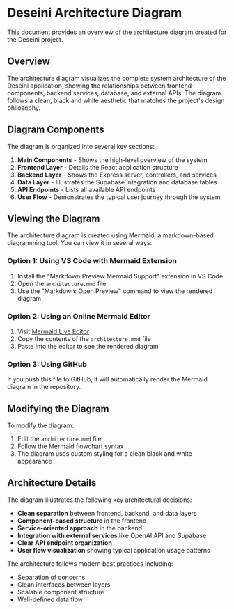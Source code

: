 # Deseini Architecture Diagram

This document provides an overview of the architecture diagram created for the Deseini project.

## Overview

The architecture diagram visualizes the complete system architecture of the Deseini application, showing the relationships between frontend components, backend services, database, and external APIs. The diagram follows a clean, black and white aesthetic that matches the project's design philosophy.

## Diagram Components

The diagram is organized into several key sections:

1. **Main Components** - Shows the high-level overview of the system
2. **Frontend Layer** - Details the React application structure
3. **Backend Layer** - Shows the Express server, controllers, and services
4. **Data Layer** - Illustrates the Supabase integration and database tables
5. **API Endpoints** - Lists all available API endpoints
6. **User Flow** - Demonstrates the typical user journey through the system

## Viewing the Diagram

The architecture diagram is created using Mermaid, a markdown-based diagramming tool. You can view it in several ways:

### Option 1: Using VS Code with Mermaid Extension

1. Install the "Markdown Preview Mermaid Support" extension in VS Code
2. Open the `architecture.mmd` file
3. Use the "Markdown: Open Preview" command to view the rendered diagram

### Option 2: Using an Online Mermaid Editor

1. Visit [Mermaid Live Editor](https://mermaid.live/)
2. Copy the contents of the `architecture.mmd` file
3. Paste into the editor to see the rendered diagram

### Option 3: Using GitHub

If you push this file to GitHub, it will automatically render the Mermaid diagram in the repository.

## Modifying the Diagram

To modify the diagram:

1. Edit the `architecture.mmd` file
2. Follow the Mermaid flowchart syntax
3. The diagram uses custom styling for a clean black and white appearance

## Architecture Details

The diagram illustrates the following key architectural decisions:

- **Clean separation** between frontend, backend, and data layers
- **Component-based structure** in the frontend 
- **Service-oriented approach** in the backend
- **Integration with external services** like OpenAI API and Supabase
- **Clear API endpoint organization**
- **User flow visualization** showing typical application usage patterns

The architecture follows modern best practices including:
- Separation of concerns
- Clean interfaces between layers
- Scalable component structure
- Well-defined data flow
